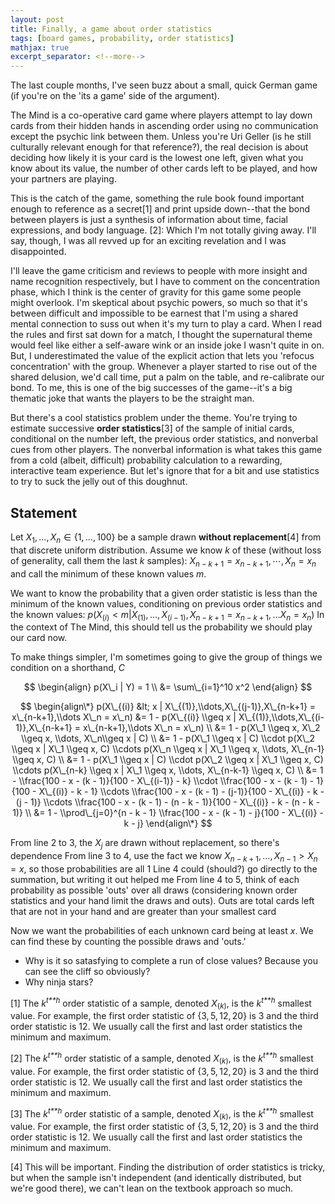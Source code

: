 ```yaml
---
layout: post
title: Finally, a game about order statistics
tags: [board games, probability, order statistics]
mathjax: true
excerpt_separator: <!--more-->
---
```


The last couple months, I've seen buzz about a small, quick German game
(if you're on the 'its a game' side of the argument).
<!--more-->

The Mind is a co-operative card game where players attempt to lay down
cards from their hidden hands in ascending order using no communication
except the psychic link between them. Unless you're Uri Geller (is he
still culturally relevant enough for that reference?), the real decision
is about deciding how likely it is your card is the lowest one left,
given what you know about its value, the number of other cards left to
be played, and how your partners are playing.

This is the catch of the game, something the rule book found important
enough to reference as a secret[1] and print upside down--that the bond
between players is just a synthesis of information about time, facial
expressions, and body language. [2]: Which I'm not totally giving away.
I'll say, though, I was all revved up for an exciting revelation and I
was disappointed.

I'll leave the game criticism and reviews to people with more insight
and name recognition respectively, but I have to comment on the
concentration phase, which I think is the center of gravity for this
game some people might overlook. I'm skeptical about psychic powers, so
much so that it's between difficult and impossible to be earnest that
I'm using a shared mental connection to suss out when it's my turn to
play a card. When I read the rules and first sat down for a match, I
thought the supernatural theme would feel like either a self-aware wink
or an inside joke I wasn't quite in on. But, I underestimated the value
of the explicit action that lets you 'refocus concentration' with the
group. Whenever a player started to rise out of the shared delusion,
we'd call time, put a palm on the table, and re-calibrate our bond. To
me, this is one of the big successes of the game--it's a big thematic
joke that wants the players to be the straight man.

But there's a cool statistics problem under the theme. You're trying to
estimate successive **order statistics**[3] of the sample of initial
cards, conditional on the number left, the previous order statistics,
and nonverbal cues from other players. The nonverbal information is what
takes this game from a cold (albeit, difficult) probability calculation
to a rewarding, interactive team experience. But let's ignore that for a
bit and use statistics to try to suck the jelly out of this doughnut.

Statement
---------

Let *X*<sub>1</sub>, ..., *X*<sub>*n*</sub> ∈ {1, ..., 100} be a sample
drawn **without replacement**[4] from that discrete uniform
distribution. Assume we know *k* of these (without loss of generality,
call them the last *k* samples):
*X*<sub>*n* − *k* + 1</sub> = *x*<sub>*n* − *k* + 1</sub>, ⋯, *X*<sub>*n*</sub> = *x*<sub>*n*</sub>
and call the minimum of these known values *m*.

We want to know the probability that a given order statistic is less
than the minimum of the known values, conditioning on previous order
statistics and the known values:
*p*(*X*<sub>(*i*)</sub> &lt; *m*|*X*<sub>(1)</sub>, …, *X*<sub>(*i* − 1)</sub>, *X*<sub>*n* − *k* + 1</sub> = *x*<sub>*n* − *k* + 1</sub>, …*X*<sub>*n*</sub> = *x*<sub>*n*</sub>)
 In the context of The Mind, this should tell us the probability we
should play our card now.

To make things simpler, I'm sometimes going to give the group of things
we condition on a shorthand, *C*

$$
\begin{align}
p(X\_i | Y) = 1 \\
           &= \sum\_{i=1}^10 x^2
\end{align}
$$

$$
\begin{align\*}
     p(X\_{(i)} &lt; x | X\_{(1)},\\dots,X\_{(j-1)},X\_{n-k+1} = x\_{n-k+1},\\dots X\_n = x\_n)
  &= 1 - p(X\_{(i)} \\geq x | X\_{(1)},\\dots,X\_{(i-1)},X\_{n-k+1} = x\_{n-k+1},\\dots X\_n = x\_n) \\
  &= 1 - p(X\_1 \\geq x, X\_2 \\geq x, \\dots, X\_n\\geq x | C) \\
  &= 1 - p(X\_1 \\geq x | C) \\cdot p(X\_2 \\geq x | X\_1 \\geq x, C) \\cdots p(X\_n \\geq x | X\_1 \\geq x, \\dots, X\_{n-1} \\geq x, C) \\
  &= 1 - p(X\_1 \\geq x | C) \\cdot p(X\_2 \\geq x | X\_1 \\geq x, C) \\cdots p(X\_{n-k} \\geq x | X\_1 \\geq x, \\dots, X\_{n-k-1} \\geq x, C) \\
  &= 1 - \\frac{100 - x - (k - 1)}{100 - X\_{(i-1)} - k} \\cdot \\frac{100 - x - (k - 1) - 1}{100 - X\_{(i)} - k - 1} \\cdots \\frac{100 - x - (k - 1) - (j-1)}{100 - X\_{(i)} - k - (j - 1)} \\cdots \\frac{100 - x - (k - 1) - (n - k - 1)}{100 - X\_{(i)} - k - (n - k - 1)} \\
  &= 1 - \\prod\_{j=0}^{n - k - 1} \\frac{100 - x - (k - 1) - j}{100 - X\_{(i)} - k - j}
\end{align\*}
$$

 From line 2 to 3, the *X*<sub>*j*</sub> are drawn without replacement,
so there's dependence From line 3 to 4, use the fact we know
*X*<sub>*n* − *k* + 1</sub>, …, *X*<sub>*n* − 1</sub> &gt; *X*<sub>*n*</sub> = *x*,
so those probabilities are all 1 Line 4 could (should?) go directly to
the summation, but writing it out helped me From line 4 to 5, think of
each probability as possible 'outs' over all draws (considering known
order statistics and your hand limit the draws and outs). Outs are total
cards left that are not in your hand and are greater than your smallest
card

Now we want the probabilities of each unknown card being at least *x*.
We can find these by counting the possible draws and 'outs.'

-   Why is it so satasfying to complete a run of close values? Because
    you can see the cliff so obviously?
-   Why ninja stars?

[1] The *k*<sup>*t**h*</sup> order statistic of a sample, denoted
*X*<sub>(*k*)</sub>, is the *k*<sup>*t**h*</sup> smallest value. For
example, the first order statistic of {3, 5, 12, 20} is 3 and the third
order statistic is 12. We usually call the first and last order
statistics the minimum and maximum.

[2] The *k*<sup>*t**h*</sup> order statistic of a sample, denoted
*X*<sub>(*k*)</sub>, is the *k*<sup>*t**h*</sup> smallest value. For
example, the first order statistic of {3, 5, 12, 20} is 3 and the third
order statistic is 12. We usually call the first and last order
statistics the minimum and maximum.

[3] The *k*<sup>*t**h*</sup> order statistic of a sample, denoted
*X*<sub>(*k*)</sub>, is the *k*<sup>*t**h*</sup> smallest value. For
example, the first order statistic of {3, 5, 12, 20} is 3 and the third
order statistic is 12. We usually call the first and last order
statistics the minimum and maximum.

[4] This will be important. Finding the distribution of order statistics
is tricky, but when the sample isn't independent (and identically
distributed, but we're good there), we can't lean on the textbook
approach so much.
